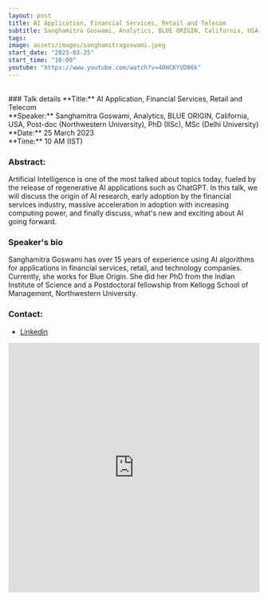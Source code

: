 ```yaml
---
layout: post
title: AI Application, Financial Services, Retail and Telecom
subtitle: Sanghamitra Goswami, Analytics, BLUE ORIGIN, California, USA, Post-doc (Northwestern University), PhD (IISc), MSc (Delhi University)
tags: 
image: assets/images/sanghamitragoswami.jpeg
start_date: "2023-03-25"
start_time: "10:00"
youtube: "https://www.youtube.com/watch?v=40HCKYVD06k"
---
```


<br>
### Talk details
**Title:** AI Application, Financial Services, Retail and Telecom <br/>
**Speaker:**  Sanghamitra Goswami, Analytics, BLUE ORIGIN, California, USA, Post-doc (Northwestern University), PhD (IISc), MSc (Delhi University)
<br/>
**Date:** 25 March 2023<br/>
**Time:** 10 AM (IST)

### Abstract: 
Artificial Intelligence is one of the most talked about topics today, fueled by the release of regenerative AI applications such as ChatGPT. In this talk, we will discuss the origin of AI research, early adoption by the financial services industry, massive acceleration in adoption with increasing computing power, and finally discuss, what's new and exciting about AI going forward.


### Speaker's bio
Sanghamitra Goswami has over 15 years of experience using AI algorithms for applications in financial services, retail, and technology companies. Currently, she works for Blue Origin. She did her PhD from the Indian Institute of Science and a Postdoctoral fellowship from Kellogg School of Management, Northwestern University.


### Contact: 
- [Linkedin](https://www.linkedin.com/in/sanghamitra-goswami-b8a8865)

<iframe width="100%" height="500" src="https://www.youtube.com/embed/40HCKYVD06k" title="YouTube video player" frameborder="0" allow="accelerometer; autoplay; clipboard-write; encrypted-media; gyroscope; picture-in-picture; web-share" allowfullscreen></iframe>